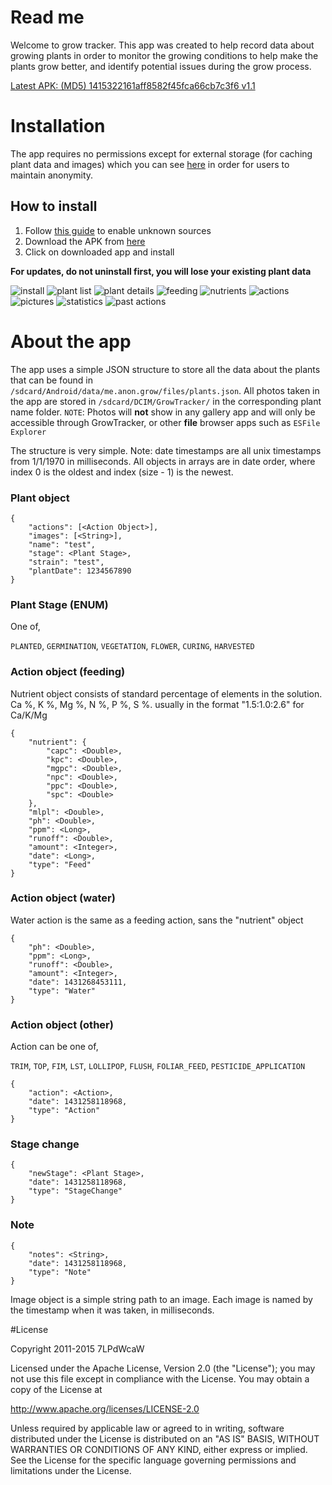 # Read me

Welcome to grow tracker. This app was created to help record data about growing plants in order to monitor the growing conditions to help make the plants grow better, and identify potential issues during the grow process.

[Latest APK: (MD5) 1415322161aff8582f45fca66cb7c3f6 v1.1](https://github.com/7LPdWcaW/GrowTracker-Android/raw/master/app/app-release.apk)

# Installation

The app requires no permissions except for external storage (for caching plant data and images) which you can see [here](https://github.com/7LPdWcaW/GrowTracker-Android/blob/develop/app/src/main/AndroidManifest.xml) in order for users to maintain anonymity.

## How to install

1. Follow [this guide](https://gameolith.uservoice.com/knowledgebase/articles/76902-android-4-0-tablets-allowing-app-installs-from) to enable unknown sources
2. Download the APK from [here](https://github.com/7LPdWcaW/GrowTracker-Android/raw/master/app/app-release.apk)
3. Click on downloaded app and install

**For updates, do not uninstall first, you will lose your existing plant data**

![install](screenshots/install-thumb.png)
![plant list](screenshots/1-thumb.png)
![plant details](screenshots/2-thumb.png)
![feeding](screenshots/3-thumb.png)
![nutrients](screenshots/4-thumb.png)
![actions](screenshots/5-thumb.png)
![pictures](screenshots/6-thumb.png)
![statistics](screenshots/7-thumb.png)
![past actions](screenshots/8-thumb.png)

# About the app

The app uses a simple JSON structure to store all the data about the plants that can be found in `/sdcard/Android/data/me.anon.grow/files/plants.json`. All photos taken in the app are stored in `/sdcard/DCIM/GrowTracker/` in the corresponding plant name folder. `NOTE`: Photos will **not** show in any gallery app and will only be accessible through GrowTracker, or other **file** browser apps such as `ESFile Explorer`

The structure is very simple. Note: date timestamps are all unix timestamps from 1/1/1970 in milliseconds. All objects in arrays are in date order, where index 0 is the oldest and index (size - 1) is the newest.

### Plant object

```
{
    "actions": [<Action Object>],
    "images": [<String>],
    "name": "test",
    "stage": <Plant Stage>,
    "strain": "test",
    "plantDate": 1234567890
}
```

### Plant Stage (ENUM)

One of,

`PLANTED`, `GERMINATION`, `VEGETATION`, `FLOWER`, `CURING`, `HARVESTED`

### Action object (feeding)

Nutrient object consists of standard percentage of elements in the solution. Ca %, K %, Mg %, N %, P %, S %. usually in the format "1.5:1.0:2.6" for Ca/K/Mg

```
{
    "nutrient": {
        "capc": <Double>,
        "kpc": <Double>,
        "mgpc": <Double>,
        "npc": <Double>,
        "ppc": <Double>,
        "spc": <Double>
    },
    "mlpl": <Double>,
    "ph": <Double>,
    "ppm": <Long>,
    "runoff": <Double>,
    "amount": <Integer>,
    "date": <Long>,
    "type": "Feed"
}
```

### Action object (water)

Water action is the same as a feeding action, sans the "nutrient" object

```
{
    "ph": <Double>,
    "ppm": <Long>,
    "runoff": <Double>,
    "amount": <Integer>,
    "date": 1431268453111,
    "type": "Water"
}
```

### Action object (other)

Action can be one of,

`TRIM`, `TOP`, `FIM`, `LST`, `LOLLIPOP`, `FLUSH`, `FOLIAR_FEED`, `PESTICIDE_APPLICATION`

```
{
    "action": <Action>,
    "date": 1431258118968,
    "type": "Action"
}
```

### Stage change

```
{
    "newStage": <Plant Stage>,
    "date": 1431258118968,
    "type": "StageChange"
}
```

### Note

```
{
    "notes": <String>,
    "date": 1431258118968,
    "type": "Note"
}
```

Image object is a simple string path to an image. Each image is named by the timestamp when it was taken, in milliseconds.

#License

Copyright 2011-2015 7LPdWcaW

Licensed under the Apache License, Version 2.0 (the "License");
you may not use this file except in compliance with the License.
You may obtain a copy of the License at

   http://www.apache.org/licenses/LICENSE-2.0

Unless required by applicable law or agreed to in writing, software
distributed under the License is distributed on an "AS IS" BASIS,
WITHOUT WARRANTIES OR CONDITIONS OF ANY KIND, either express or implied.
See the License for the specific language governing permissions and
limitations under the License.

